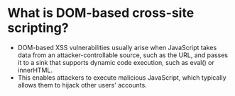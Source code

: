 # What is DOM-based cross-site scripting?
- DOM-based XSS vulnerabilities usually arise when JavaScript takes data from an attacker-controllable source, such as the URL, and passes it to a sink that supports dynamic code execution, such as eval() or innerHTML. 
- This enables attackers to execute malicious JavaScript, which typically allows them to hijack other users' accounts.